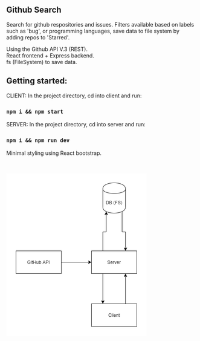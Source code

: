 ## Github Search

Search for github respositories and issues. Filters available based on labels such as 'bug', or programming languages, save data to file system by adding repos to 'Starred'.

Using the Github API V.3 (REST).
<br/>
React frontend + Express backend.
<br/>
fs (FileSystem) to save data.
<br/>

## Getting started:

CLIENT: In the project directory, cd into client and run:

### `npm i && npm start`

SERVER: In the project directory, cd into server and run:

### `npm i && npm run dev`

Minimal styling using React bootstrap.

<br/>

![Work Flow](GitHub_Issues_Workflow.png)
